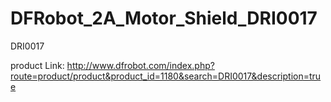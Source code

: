 DFRobot_2A_Motor_Shield_DRI0017
===============================

DRI0017

product Link: http://www.dfrobot.com/index.php?route=product/product&product_id=1180&search=DRI0017&description=true
